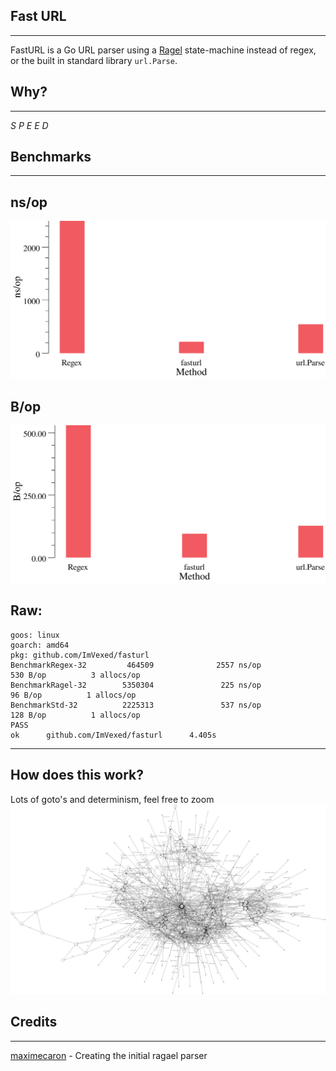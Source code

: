 ## Fast URL
---
FastURL is a Go URL parser using a [Ragel](http://www.colm.net/open-source/ragel/) state-machine instead of regex, or the built in standard library `url.Parse`.

## Why?
---
*S P E E D*

## Benchmarks
---
## ns/op
![](/_images/ns.svg)
## B/op
![](/_images/b.svg)

## Raw:
```
goos: linux
goarch: amd64
pkg: github.com/ImVexed/fasturl
BenchmarkRegex-32         464509              2557 ns/op             530 B/op          3 allocs/op
BenchmarkRagel-32        5350304               225 ns/op              96 B/op          1 allocs/op
BenchmarkStd-32          2225313               537 ns/op             128 B/op          1 allocs/op
PASS
ok      github.com/ImVexed/fasturl      4.405s
```

---
## How does this work?
Lots of goto's and determinism, feel free to zoom
![](/_images/graph.svg)


## Credits
---
[maximecaron](https://github.com/maximecaron) - Creating the initial ragael parser
